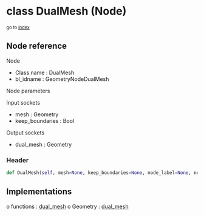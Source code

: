 # class DualMesh (Node)

<sub>go to [index](/docs/index.md)</sub>

## Node reference

Node
 - Class name : DualMesh
 - bl_idname : GeometryNodeDualMesh

Node parameters

Input sockets
 - mesh : Geometry
 - keep_boundaries : Bool

Output sockets
 - dual_mesh : Geometry

### Header

``` python
def DualMesh(self, mesh=None, keep_boundaries=None, node_label=None, node_color=None):
```

## Implementations

o functions : [dual_mesh](#dual_mesh)
o Geometry : [dual_mesh](#dual_mesh) 


